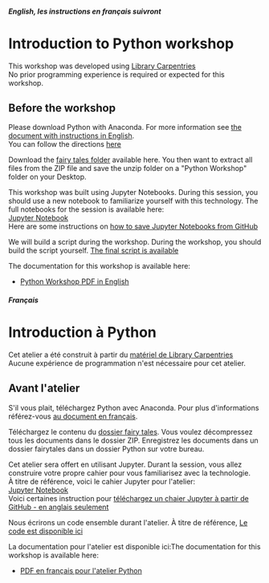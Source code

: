 ##### English, les instructions en français suivront
# Introduction to Python workshop

This workshop was developed using [Library Carpentries](https://librarycarpentry.org/lc-python-intro/) <br>
No prior programming experience is required or expected for this workshop.

## Before the workshop

Please download Python with Anaconda. For more information see [the document with instructions in English](https://github.com/Code4LibMontreal/IntroductionPython/blob/main/Downloading%20Anaconda.pdf).<br>
You can follow the directions [here](https://librarycarpentry.org/lc-python-intro/setup.html) <br>

Download the [fairy tales folder](https://github.com/Code4LibMontreal/IntroductionPython/tree/main/fairytales) available here. You then want to extract all files from the ZIP file and save the unzip folder on a "Python Workshop" folder on your Desktop.

This workshop was built using Jupyter Notebooks. During this session, you should use a new notebook to familiarize yourself with this technology.
The full notebooks for the session is available here: <br>
[Jupyter Notebook](https://github.com/Code4LibMontreal/IntroductionPython/blob/main/pythonWorkshop_BiblioTECH_2022.ipynb)<br>
Here are some instructions on [how to save Jupyter Notebooks from GitHub](https://stackoverflow.com/questions/45622602/how-to-save-jupyter-notebooks-from-github)

We will build a script during the workshop. During the workshop, you should build the script yourself. [The final script is available](https://github.com/Code4LibMontreal/IntroductionPython/blob/main/Python_ReadFiles.ipynb)

The documentation for this workshop is available here:
* [Python Workshop PDF in English](https://github.com/Code4LibMontreal/IntroductionPython/blob/main/BiblioTECH_PythonWorkshop.pdf)

##### Français
# Introduction à Python

Cet atelier a été construit à partir du [matériel de Library Carpentries](https://librarycarpentry.org/lc-python-intro/) <br>
Aucune expérience de programmation n'est nécessaire pour cet atelier.

## Avant l'atelier

S'il vous plait, téléchargez Python avec Anaconda. Pour plus d'informations référez-vous [au document en français](https://github.com/Code4LibMontreal/IntroductionPython/blob/main/Downloading%20Anaconda.pdf).<br>

Téléchargez le contenu du [dossier fairy tales](https://github.com/Code4LibMontreal/IntroductionPython/tree/main/fairytales). Vous voulez décompressez tous les documents dans le dossier ZIP. Enregistrez les documents dans un dossier fairytales dans un dossier Python sur votre bureau. 

Cet atelier sera offert en utilisant Jupyter. Durant la session, vous allez construire votre propre cahier pour vous familiarisez avec la technologie.  
À titre de référence, voici le cahier Jupyter pour l'atelier: <br>
[Jupyter Notebook](https://github.com/Code4LibMontreal/IntroductionPython/blob/main/pythonWorkshop_BiblioTECH_2022.ipynb)<br>
Voici certaines instruction pour [téléchargez un chaier Jupyter à partir de GitHub - en anglais seulement](https://stackoverflow.com/questions/45622602/how-to-save-jupyter-notebooks-from-github)

Nous écrirons un code ensemble durant l'atelier. À titre de référence, [Le code est disponible ici](https://github.com/Code4LibMontreal/IntroductionPython/blob/main/Python_ReadFiles.ipynb)

La documentation pour l'atelier est disponible ici:The documentation for this workshop is available here:
* [PDF en français pour l'atelier Python](https://github.com/Code4LibMontreal/IntroductionPython/blob/main/BiblioTECH_AtelierPython.pdf)
